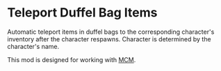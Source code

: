# Teleport Duffel Bag Items

Automatic teleport items in duffel bags to the corresponding character's inventory after the character respawns.
Character is determined by the character's name.

This mod is designed for working with [MCM](https://steamcommunity.com/sharedfiles/filedetails/?id=2775613786).